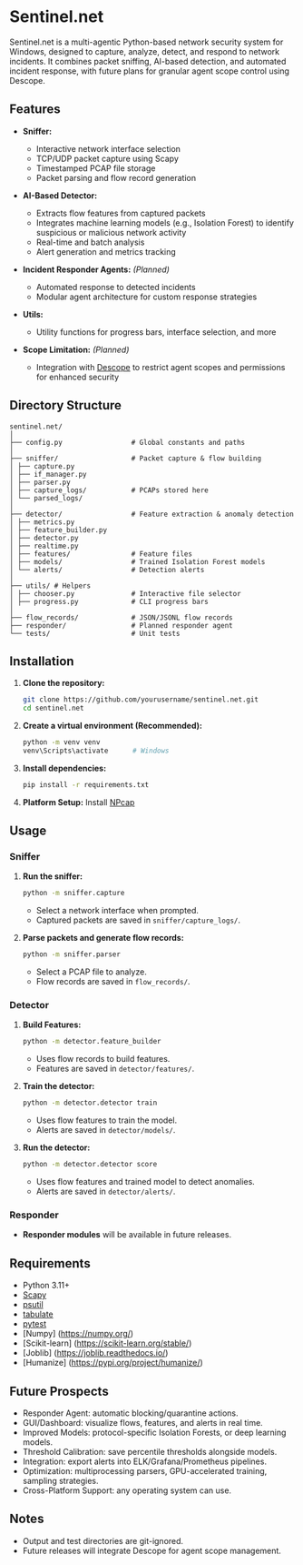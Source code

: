 # Sentinel.net

Sentinel.net is a multi-agentic Python-based network security system for Windows, designed to capture, analyze, detect, and respond to network incidents. It combines packet sniffing, AI-based detection, and automated incident response, with future plans for granular agent scope control using Descope.

## Features

- **Sniffer:**

  - Interactive network interface selection
  - TCP/UDP packet capture using Scapy
  - Timestamped PCAP file storage
  - Packet parsing and flow record generation

- **AI-Based Detector:**

  - Extracts flow features from captured packets
  - Integrates machine learning models (e.g., Isolation Forest) to identify suspicious or malicious network activity
  - Real-time and batch analysis
  - Alert generation and metrics tracking

- **Incident Responder Agents:** _(Planned)_

  - Automated response to detected incidents
  - Modular agent architecture for custom response strategies

- **Utils:**

  - Utility functions for progress bars, interface selection, and more

- **Scope Limitation:** _(Planned)_
  - Integration with [Descope](https://www.descope.com/) to restrict agent scopes and permissions for enhanced security

## Directory Structure

```
sentinel.net/
│
├── config.py                 # Global constants and paths
│
├── sniffer/                  # Packet capture & flow building
│ ├── capture.py
│ ├── if_manager.py
│ ├── parser.py
│ ├── capture_logs/           # PCAPs stored here
│ └── parsed_logs/
│
├── detector/                 # Feature extraction & anomaly detection
│ ├── metrics.py
│ ├── feature_builder.py
│ ├── detector.py
│ ├── realtime.py
│ ├── features/               # Feature files
│ ├── models/                 # Trained Isolation Forest models
│ └── alerts/                 # Detection alerts
│
├── utils/ # Helpers
│ ├── chooser.py              # Interactive file selector
│ ├── progress.py             # CLI progress bars
│
├── flow_records/             # JSON/JSONL flow records
├── responder/                # Planned responder agent
└── tests/                    # Unit tests
```

## Installation

1. **Clone the repository:**

   ```sh
   git clone https://github.com/yourusername/sentinel.net.git
   cd sentinel.net
   ```

2. **Create a virtual environment (Recommended):**
   ```sh
   python -m venv venv
   venv\Scripts\activate      # Windows
   ```
3. **Install dependencies:**
   ```sh
   pip install -r requirements.txt
   ```
4. **Platform Setup:**
   Install [NPcap](https://npcap.com/)

## Usage

### Sniffer

1. **Run the sniffer:**

   ```sh
   python -m sniffer.capture
   ```

   - Select a network interface when prompted.
   - Captured packets are saved in `sniffer/capture_logs/`.

2. **Parse packets and generate flow records:**
   ```sh
   python -m sniffer.parser
   ```
   - Select a PCAP file to analyze.
   - Flow records are saved in `flow_records/`.

### Detector

1. **Build Features:**

   ```sh
   python -m detector.feature_builder
   ```

   - Uses flow records to build features.
   - Features are saved in `detector/features/`.

2. **Train the detector:**

   ```sh
   python -m detector.detector train
   ```

   - Uses flow features to train the model.
   - Alerts are saved in `detector/models/`.

3. **Run the detector:**

   ```sh
   python -m detector.detector score
   ```

   - Uses flow features and trained model to detect anomalies.
   - Alerts are saved in `detector/alerts/`.

### Responder

- **Responder modules** will be available in future releases.

## Requirements

- Python 3.11+
- [Scapy](https://scapy.net/)
- [psutil](https://github.com/giampaolo/psutil)
- [tabulate](https://pypi.org/project/tabulate/)
- [pytest](https://pytest.org/)
- [Numpy] (https://numpy.org/)
- [Scikit-learn] (https://scikit-learn.org/stable/)
- [Joblib] (https://joblib.readthedocs.io/)
- [Humanize] (https://pypi.org/project/humanize/)

## Future Prospects

- Responder Agent: automatic blocking/quarantine actions.
- GUI/Dashboard: visualize flows, features, and alerts in real time.
- Improved Models: protocol-specific Isolation Forests, or deep learning models.
- Threshold Calibration: save percentile thresholds alongside models.
- Integration: export alerts into ELK/Grafana/Prometheus pipelines.
- Optimization: multiprocessing parsers, GPU-accelerated training, sampling strategies.
- Cross-Platform Support: any operating system can use.

## Notes

- Output and test directories are git-ignored.
- Future releases will integrate Descope for agent scope management.
